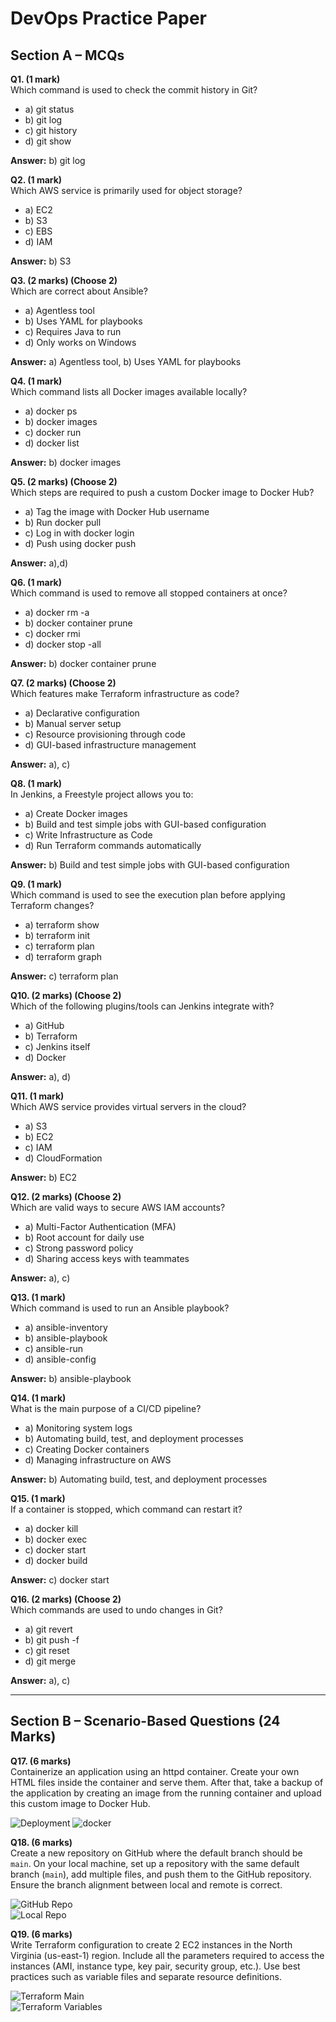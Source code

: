 # DevOps Practice Paper

## Section A – MCQs

**Q1. (1 mark)**  
Which command is used to check the commit history in Git?  
- a) git status  
- b) git log  
- c) git history  
- d) git show  

**Answer:** b) git log  

**Q2. (1 mark)**  
Which AWS service is primarily used for object storage?  
- a) EC2  
- b) S3  
- c) EBS  
- d) IAM  

**Answer:** b) S3  

**Q3. (2 marks) (Choose 2)**  
Which are correct about Ansible?  
- a) Agentless tool  
- b) Uses YAML for playbooks  
- c) Requires Java to run  
- d) Only works on Windows  

**Answer:** a) Agentless tool, b) Uses YAML for playbooks  

**Q4. (1 mark)**  
Which command lists all Docker images available locally?  
- a) docker ps  
- b) docker images  
- c) docker run  
- d) docker list  

**Answer:** b) docker images  

**Q5. (2 marks) (Choose 2)**  
Which steps are required to push a custom Docker image to Docker Hub?  
- a) Tag the image with Docker Hub username  
- b) Run docker pull  
- c) Log in with docker login  
- d) Push using docker push  

**Answer:** a),d)  

**Q6. (1 mark)**  
Which command is used to remove all stopped containers at once?  
- a) docker rm -a  
- b) docker container prune  
- c) docker rmi  
- d) docker stop -all  

**Answer:** b) docker container prune  

**Q7. (2 marks) (Choose 2)**  
Which features make Terraform infrastructure as code?  
- a) Declarative configuration  
- b) Manual server setup  
- c) Resource provisioning through code  
- d) GUI-based infrastructure management  

**Answer:** a), c)  

**Q8. (1 mark)**  
In Jenkins, a Freestyle project allows you to:  
- a) Create Docker images  
- b) Build and test simple jobs with GUI-based configuration  
- c) Write Infrastructure as Code  
- d) Run Terraform commands automatically  

**Answer:** b) Build and test simple jobs with GUI-based configuration  

**Q9. (1 mark)**  
Which command is used to see the execution plan before applying Terraform changes?  
- a) terraform show  
- b) terraform init  
- c) terraform plan  
- d) terraform graph  

**Answer:** c) terraform plan  

**Q10. (2 marks) (Choose 2)**  
Which of the following plugins/tools can Jenkins integrate with?  
- a) GitHub  
- b) Terraform  
- c) Jenkins itself  
- d) Docker  

**Answer:** a), d)  

**Q11. (1 mark)**  
Which AWS service provides virtual servers in the cloud?  
- a) S3  
- b) EC2  
- c) IAM  
- d) CloudFormation  

**Answer:** b) EC2  

**Q12. (2 marks) (Choose 2)**  
Which are valid ways to secure AWS IAM accounts?  
- a) Multi-Factor Authentication (MFA)  
- b) Root account for daily use  
- c) Strong password policy  
- d) Sharing access keys with teammates  

**Answer:** a), c)  

**Q13. (1 mark)**  
Which command is used to run an Ansible playbook?  
- a) ansible-inventory  
- b) ansible-playbook  
- c) ansible-run  
- d) ansible-config  

**Answer:** b) ansible-playbook  

**Q14. (1 mark)**  
What is the main purpose of a CI/CD pipeline?  
- a) Monitoring system logs  
- b) Automating build, test, and deployment processes  
- c) Creating Docker containers  
- d) Managing infrastructure on AWS  

**Answer:** b) Automating build, test, and deployment processes  

**Q15. (1 mark)**  
If a container is stopped, which command can restart it?  
- a) docker kill  
- b) docker exec  
- c) docker start  
- d) docker build  

**Answer:** c) docker start  

**Q16. (2 marks) (Choose 2)**  
Which commands are used to undo changes in Git?  
- a) git revert  
- b) git push -f  
- c) git reset  
- d) git merge  

**Answer:** a), c)  

---

## Section B – Scenario-Based Questions (24 Marks)

**Q17. (6 marks)**  
Containerize an application using an httpd container. Create your own HTML files inside the container and serve them. After that, take a backup of the application by creating an image from the running container and upload this custom image to Docker Hub.  

![Deployment](IMAGES/docker.png)
![docker](IMAGES/docker1.png)  

**Q18. (6 marks)**  
Create a new repository on GitHub where the default branch should be `main`. On your local machine, set up a repository with the same default branch (`main`), add multiple files, and push them to the GitHub repository. Ensure the branch alignment between local and remote is correct.  

![GitHub Repo](/IMAGES/Q18GITHUB.png)  
![Local Repo](/IMAGES/Q18LOCAL.png)

**Q19. (6 marks)**  
Write Terraform configuration to create 2 EC2 instances in the North Virginia (us-east-1) region. Include all the parameters required to access the instances (AMI, instance type, key pair, security group, etc.). Use best practices such as variable files and separate resource definitions.  

![Terraform Main](IMAGES/Q19MAIN.TF.png)  
![Terraform Variables](IMAGES/Q19VAR.png)  
